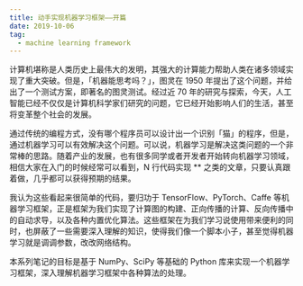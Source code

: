 ```yaml
---
title: 动手实现机器学习框架——开篇
date: 2019-10-06
tag:
  - machine learning framework
---
```


计算机堪称是人类历史上最伟大的发明，其强大的计算能力帮助人类在诸多领域实现了重大突破。但是，「机器能思考吗？」，图灵在 1950 年提出了这个问题，并给出了一个测试方案，即著名的图灵测试。经过近 70 年的研究与探索，今天，人工智能已经不仅仅是计算机科学家们研究的问题，它已经开始影响人们的生活，甚至将变革整个社会的发展。

<escape><!-- more --></escape>

通过传统的编程方式，没有哪个程序员可以设计出一个识别「猫」的程序，但是，通过机器学习可以有效解决这个问题。可以说，机器学习是解决这类问题的一个非常棒的思路。随着产业的发展，也有很多同学或者开发者开始转向机器学习领域，相信大家在入门的时候经常可以看到，N 行代码实现 ** 之类的文章，只要认真跟着做，几乎都可以获得预期的结果。

我认为这些看起来很简单的代码，要归功于 TensorFlow、PyTorch、Caffe 等机器学习框架，正是框架为我们实现了计算图的构建、正向传播的计算、反向传播中的自动求导，以及各种内置优化算法。这些框架在为我们学习说使用带来便利的同时，也屏蔽了一些需要深入理解的知识，使得我们像一个脚本小子，甚至觉得机器学习就是调调参数，改改网络结构。

本系列笔记的目标是基于 NumPy、SciPy 等基础的 Python 库来实现一个机器学习框架，深入理解机器学习框架中各种算法的处理。
